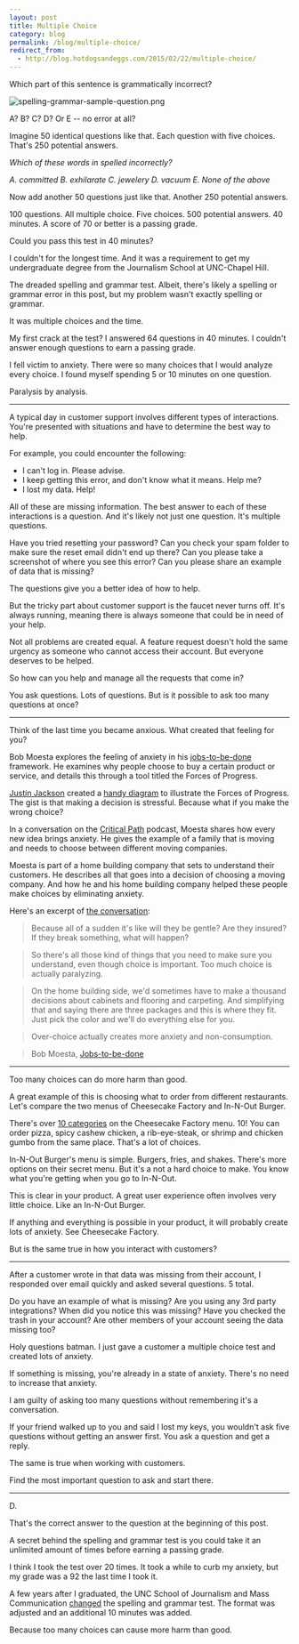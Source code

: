 ```yaml
---
layout: post
title: Multiple Choice  
category: blog
permalink: /blog/multiple-choice/
redirect_from:
  - http://blog.hotdogsandeggs.com/2015/02/22/multiple-choice/
---
```

Which part of this sentence is grammatically incorrect? 

![spelling-grammar-sample-question.png](https://draftin.com:443/images/26396?token=MG17dtfTJORKMOP4rnW-My9dVx1qyt1bThXViC6ilWY8kbUkMMwxZQnpMzQa2asNhLuqF_DZjTYBkH9gr3yezj0) 

A? B? C? D? Or E -- no error at all? 

Imagine 50 identical questions like that. Each question with five choices. That's 250 potential answers. 

*Which of these words in spelled incorrectly?*

*A. committed
B. exhilarate 
C. jewelery
D. vacuum
E. None of the above*

Now add another 50 questions just like that. Another 250 potential answers. 

100 questions. All multiple choice. Five choices. 500 potential answers. 40 minutes. A score of 70 or better is a passing grade. 

Could you pass this test in 40 minutes?  

I couldn't for the longest time. And it was a requirement to get my undergraduate degree from the Journalism School at UNC-Chapel Hill. 

The dreaded spelling and grammar test. Albeit, there's likely a spelling or grammar error in this post, but my problem wasn't exactly spelling or grammar. 

It was multiple choices and the time. 

My first crack at the test? I answered 64 questions in 40 minutes. I couldn't answer enough questions to earn a passing grade. 

I fell victim to anxiety. There were so many choices that I would analyze every choice. I found myself spending 5 or 10 minutes on one question.  

Paralysis by analysis. 

* * * 

A typical day in customer support involves different types of interactions. You're presented with situations and have to determine the best way to help. 

For example, you could encounter the following: 

* I can't log in. Please advise. 
* I keep getting this error, and don't know what it means. Help me? 
* I lost my data. Help!

All of these are missing information. The best answer to each of these interactions is a question. And it's likely not just one question. It's multiple questions. 

Have you tried resetting your password? Can you check your spam folder to make sure the reset email didn't end up there? Can you please take a screenshot of where you see this error? Can you please share an example of data that is missing? 

The questions give you a better idea of how to help. 

But the tricky part about customer support is the faucet never turns off. It's always running, meaning there is always someone that could be in need of your help. 

Not all problems are created equal. A feature request doesn't hold the same urgency as someone who cannot access their account. But everyone deserves to be helped. 

So how can you help and manage all the requests that come in? 

You ask questions. Lots of questions. But is it possible to ask too many questions at once?

* * * 

Think of the last time you became anxious. What created that feeling for you? 

Bob Moesta explores the feeling of anxiety in his [jobs-to-be-done](http://shapeandsound.com/a-beginners-guide-to-the-jobs-to-be-done-framework/) framework. He examines why people choose to buy a certain product or service, and details this through a tool titled the Forces of Progress.

[Justin Jackson](http://justinjackson.ca/) created a [handy diagram](http://justinjackson.ca/wp-content/uploads/2014/10/jtbd-forces-diagram-1024x793.png) to illustrate the Forces of Progress. The gist is that making a decision is stressful. Because what if you make the wrong choice? 

In a conversation on the [Critical Path](http://5by5.tv/criticalpath/19) podcast, Moesta shares how every new idea brings anxiety. He gives the example of a family that is moving and needs to choose between different moving companies.  

Moesta is part of a home building company that sets to understand their customers. He describes all that goes into a decision of choosing a moving company. And how he and his home building company helped these people make choices by eliminating anxiety. 

Here's an excerpt of [the conversation](http://people.hotdogsandeggs.com/2014/09/16/bob-moesta/): 

> Because all of a sudden it's like will they be gentle? Are they insured? If they break something, what will happen?

> So there's all those kind of things that you need to make sure you understand, even though choice is important. Too much choice is actually paralyzing.

> On the home building side, we'd sometimes have to make a thousand decisions about cabinets and flooring and carpeting. And simplifying that and saying there are three packages and this is where they fit. Just pick the color and we'll do everything else for you.

> Over-choice actually creates more anxiety and non-consumption.

> Bob Moesta, [Jobs-to-be-done](http://people.hotdogsandeggs.com/2014/09/16/bob-moesta/)

* * * 

Too many choices can do more harm than good. 

A great example of this is choosing what to order from different restaurants. Let's compare the two menus of Cheesecake Factory and In-N-Out Burger. 

There's over [10 categories](http://www.thecheesecakefactory.com/menu/) on the Cheesecake Factory menu. 10! You can order pizza, spicy cashew chicken, a rib-eye-steak, or shrimp and chicken gumbo from the same place. That's a lot of choices. 

In-N-Out Burger's menu is simple. Burgers, fries, and shakes. There's more options on their secret menu. But it's a not a hard choice to make. You know what you're getting when you go to In-N-Out. 

This is clear in your product. A great user experience often involves very little choice. Like an In-N-Out Burger. 

If anything and everything is possible in your product, it will probably create lots of anxiety. See Cheesecake Factory. 

But is the same true in how you interact with customers? 

* * * 

After a customer wrote in that data was missing from their account, I responded over email quickly and asked several questions. 5 total. 

Do you have an example of what is missing? Are you using any 3rd party integrations? When did you notice this was missing? Have you checked the trash in your account? Are other members of your account seeing the data missing too? 

Holy questions batman. I just gave a customer a multiple choice test and created lots of anxiety. 

If something is missing, you're already in a state of anxiety. There's no need to increase that anxiety. 

I am guilty of asking too many questions without remembering it's a conversation. 

If your friend walked up to you and said I lost my keys, you wouldn't ask five questions without getting an answer first. You ask a question and get a reply. 

The same is true when working with customers.

Find the most important question to ask and start there. 

* * * 

D. 

That's the correct answer to the question at the beginning of this post. 

A secret behind the spelling and grammar test is you could take it an unlimited amount of times before earning a passing grade. 

I think I took the test over 20 times. It took a while to curb my anxiety, but my grade was a 92 the last time I took it. 

A few years after I graduated, the UNC School of Journalism and Mass Communication [changed](http://www.jomc.unc.edu/spellinggrammar) the spelling and grammar test. The format was adjusted and an additional 10 minutes was added. 

Because too many choices can cause more harm than good. 






